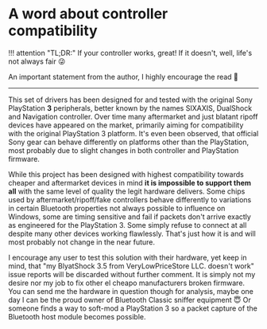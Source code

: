 # A word about controller compatibility

!!! attention "TL;DR:"
    If your controller works, great! If it doesn't, well, life's not always fair 😜

An important statement from the author, I highly encourage the read 🙂

---

This set of drivers has been designed for and tested with the original Sony PlayStation **3** peripherals, better known by the names SIXAXIS, DualShock and Navigation controller. Over time many aftermarket and just blatant ripoff devices have appeared on the market, primarily aiming for compatibility with the original PlayStation 3 platform. It's even been observed, that official Sony gear can behave differently on platforms other than the PlayStation, most probably due to slight changes in both controller and PlayStation firmware.

While this project has been designed with highest compatibility towards cheaper and aftermarket devices in mind **it is impossible to support them all** with the same level of quality the legit hardware delivers. Some chips used by aftermarket/ripoff/fake controllers behave differently to variations in certain Bluetooth properties not always possible to influence on Windows, some are timing sensitive and fail if packets don't arrive exactly as engineered for the PlayStation 3. Some simply refuse to connect at all despite many other devices working flawlessly. That's just how it is and will most probably not change in the near future.

I encourage any user to test this solution with their hardware, yet keep in mind, that "my BlyatShock 3.5 from VeryLowPriceStore LLC. doesn't work" issue reports will be discarded without further comment. It is simply not my desire nor my job to fix other el cheapo manufacturers broken firmware. You can send me the hardware in question though for analysis, maybe one day I can be the proud owner of Bluetooth Classic sniffer equipment 😇 Or someone finds a way to soft-mod a PlayStation 3 so a packet capture of the Bluetooth host module becomes possible.

